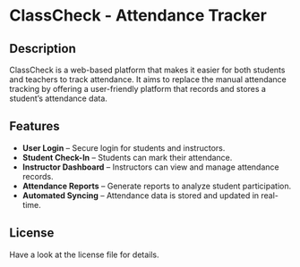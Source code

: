 # ClassCheck - Attendance Tracker 

## Description 
ClassCheck is a web-based platform that makes it easier for both students and teachers to track attendance. It aims to replace the manual attendance tracking by offering a user-friendly platform that records and stores a student’s attendance data.

## Features
- **User Login** – Secure login for students and instructors.
- **Student Check-In** – Students can mark their attendance.  
- **Instructor Dashboard** – Instructors can view and manage attendance records.  
- **Attendance Reports** – Generate reports to analyze student participation.  
- **Automated Syncing** – Attendance data is stored and updated in real-time.

## License
Have a look at the license file for details. 
